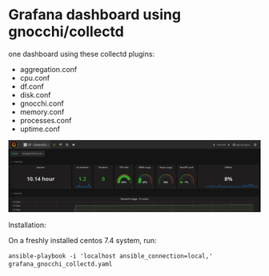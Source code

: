 # Grafana dashboard using gnocchi/collectd

one dashboard using these collectd plugins:

- aggregation.conf
- cpu.conf
- df.conf
- disk.conf
- gnocchi.conf
- memory.conf
- processes.conf
- uptime.conf

![alt text](https://raw.githubusercontent.com/nhicher/gnocchi-collectd/master/img/dashboard.png)

Installation:

On a freshly installed centos 7.4 system, run:

    ansible-playbook -i 'localhost ansible_connection=local,'  grafana_gnocchi_collectd.yaml
